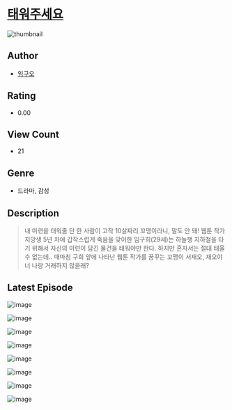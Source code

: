 # [태워주세요](https://comic.naver.com/challenge/list?titleId=810725)
![thumbnail](https://image-comic.pstatic.net/user_contents_data/challenge_comic/2023/05/24/340098/upload_4136102384406585909_480x623.jpeg)

## Author
- [임구오](https://comic.naver.com/artistTitle?id=340098)

## Rating
- 0.00

## View Count
- 21

## Genre
- 드라마, 감성

## Description
> 내 미련을 태워줄 단 한 사람이 고작 10살짜리 꼬맹이라니, 말도 안 돼! 웹툰 작가 지망생 5년 차에 갑작스럽게 죽음을 맞이한 임구희(29세)는 하늘행 지하철을 타기 위해서 자신의 미련이 담긴 물건을 태워야만 한다. 하지만 혼자서는 절대 태울 수 없는데.. 때마침 구희 앞에 나타난 웹툰 작가를 꿈꾸는 꼬맹이 서재오, 재오야 너 나랑 거래하지 않을래?


## Latest Episode
![image](https://image-comic.pstatic.net/user_contents_data/challenge_comic/2023/05/24/340098/upload_3978988777638081076.jpeg)

![image](https://image-comic.pstatic.net/user_contents_data/challenge_comic/2023/05/24/340098/upload_7004280732221978674.jpeg)

![image](https://image-comic.pstatic.net/user_contents_data/challenge_comic/2023/05/24/340098/upload_7293129223658549558.jpeg)

![image](https://image-comic.pstatic.net/user_contents_data/challenge_comic/2023/05/24/340098/upload_7233406847873856563.jpeg)

![image](https://image-comic.pstatic.net/user_contents_data/challenge_comic/2023/05/24/340098/upload_7004839481599877944.jpeg)

![image](https://image-comic.pstatic.net/user_contents_data/challenge_comic/2023/05/24/340098/upload_3906934486547707235.jpeg)

![image](https://image-comic.pstatic.net/user_contents_data/challenge_comic/2023/05/24/340098/upload_3846410744500335928.jpeg)

![image](https://image-comic.pstatic.net/user_contents_data/challenge_comic/2023/05/24/340098/upload_7090181174066505268.jpeg)
